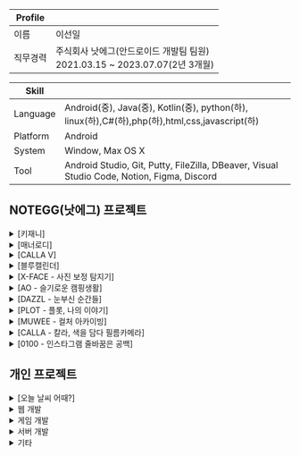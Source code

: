 |Profile||
|---|---|
|이름|이선일|
|직무경력|주식회사 낫에그(안드로이드 개발팀 팀원)<br/>2021.03.15 ~ 2023.07.07(2년 3개월)|

|Skill||
|---|---|
|Language|Android(중), Java(중), Kotlin(중), python(하), linux(하),C#(하),php(하),html,css,javascript(하)|
|Platform|Android|
|System|Window, Max OS X|
|Tool|Android Studio, Git, Putty, FileZilla, DBeaver, Visual Studio Code, Notion, Figma, Discord|

## NOTEGG(낫에그) 프로젝트

<details>
<summary>[키재니]</summary>

## [키재니]

GooglePlay : https://play.google.com/store/apps/details?id=com.isaac.kisani

작업 기간 : 23.01 ~ 23.05 (약 5개월) 

개발 인원 : 안드로이드(1명), 아이폰(1명), 백엔드(1명)

키재니는 직접 그린 그림을 쉽고 재미있게 애니메이션으로 제작할 수 있습니다.

<span>
<img width="166px" height="296px" src="https://play-lh.googleusercontent.com/BCxYzRv7wF_utnPLuHKCu46776Sj7SPT7zj1kxU7hIwMnhr4q7rY6DRMu2oc-EcLqvNg=w2560-h1440-rw">
<img width="166px" height="296px" src="https://play-lh.googleusercontent.com/JTvsgJ4W9o7_YFPos2deYUk30MX79n_xbQvlQhWUIWwg18YpvIdGBj-BoFNKtYDNnQ=w2560-h1440-rw">
<img width="166px" height="296px" src="https://play-lh.googleusercontent.com/-Fe41YDKCiMQvt2yiCqRn2SSd5XF9teh1WDMk2N2KKGKKiWt3GddTGh_GCuocGMyyi0=w2560-h1440-rw">
<img width="166px" height="296px" src="https://play-lh.googleusercontent.com/0MKVCfl9TglF9xOowgvgjZQTHZytiRtlRCZx9zAERikyb9sNxFbjXWtRq2LrLgJ1bY8=w2560-h1440-rw">
<img width="166px" height="296px" src="https://play-lh.googleusercontent.com/CRk8t53gxqH1UPki8u5BJlg9_aqvE6dojRR4IwzNy9WvWHwoWm6qjz6NBkG9cewslBAP=w2560-h1440-rw">
</span>

프로젝트에서 사용된 주요 기술로는 다음과 같습니다.
- RecyclerView, Fragment, ConstraintLayout, FrameLayout, LinearLayout, ScrollView, abstract, interface, Retrofit2, Camera, ffmpeg, metadata, document scanning, colorpicker, glide, Tedpermission, SharedPreference, python(remove background)

프로젝트에서 진행한 주요 업무로는 다음과 같습니다.
- 앱의 모든 화면과 기능 개발
- Kakao Login SDK 를 통한 카카오 간편 로그인 기능 구현
- Naver Login SDK 를 통한 네이버 간편 로그인 기능 구현
- 사진의 윤곽선을 따서 배경을 지워주는 기능 python으로 개발
- colorpicker를 이용하여 색상을 선택하면 사진의 색상을 빼거나 넣어주는 기능
- ffmpeg라이브러리를 이용하여 동영상 제작, 배경소리 합성, 녹음 음성 합성 기능
- 파일 관리를 위해 metadata 이용
- 캐릭터 Move, Rotate, Scale 컨트롤을 위한 커스텀 뷰 구현
- 애니메이션 History 저장을 위한 SharedPreference
- 캐릭터 관리를 위한 싱글톤패턴
- document scanner 라이브러리를 이용하여 스캔 기능
- RestAPI 통신을 위해 Retrofit2 을 활용하여 통신 코드 구성
- localization (영어)
- release, debug 모드에 각각 proguard 적용
- Playstore 배포


</details>


<details>
<summary>[매너로디]</summary>

## [매너로디]

GooglePlay : https://play.google.com/store/apps/details?id=com.eunedu.mannermelody

작업 기간 : 22.09 ~ 23.01 (약 5개월)

개발 인원 : 안드로이드(1명)


매너로디는 청각 장애가 있어도 시각과 촉각으로 음악을 느낄 수 있도록 돕는 음악 플레이어입니다.

<span>
<img width="166px" height="296px" src="https://play-lh.googleusercontent.com/BBzFmUwqbJaT1ngTiA4ENK2TgN-B-qKS-WEpUVVQvc7LzGkFjPtgbrarHiU3PB4l8Xs=w2560-h1440-rw">
<img width="166px" height="296px" src="https://play-lh.googleusercontent.com/dOoz4f1d3snVbe0QSnNYPIKW2spZK-duQQaigYEBHX8Jv0gQcnY75ctbh43d14i2eQ=w2560-h1440-rw">
<img width="166px" height="296px" src="https://play-lh.googleusercontent.com/y2lvj6snFGCYKP2UjNJAHOPQFgyGi_esKC3YG8ZcsoQwvBbefRjtV8SzaON5pPhOtg=w2560-h1440-rw">
<img width="166px" height="296px" src="https://play-lh.googleusercontent.com/NmAAmVJaYsoxmzEuhTjf7BXaR5wp1j2-5o09a5dKpUOofeDQDrQ5idvX17ttZD2DfN4=w2560-h1440-rw">
<img width="166px" height="296px" src="https://play-lh.googleusercontent.com/NmAAmVJaYsoxmzEuhTjf7BXaR5wp1j2-5o09a5dKpUOofeDQDrQ5idvX17ttZD2DfN4=w2560-h1440-rw">
</span>

해당 프로젝트에서 사용된 주요 기술로는 다음과 같습니다.
- RecyclerView, Fragment, ConstraintLayout, LinearLayout, ScrollView, abstract, interface, Retrofit2, glide, Service, firebase, gson, Amplituda, SharedPreference, cropimage

해당 프로젝트에 진행한 주요 업무로는 다음과 같습니다.
- 앱의 모든 화면과 기능 개발
- DB테이블 구조 설계
- nCloud Centos7 을 기반으로 서버 구성 (apache, php, php-mysql, mariadb)
- php를 통한 API 설계
- Amplituda를 이용한 노래 파일의 pitch 분석
- 가우디오랩 API를 활용한 노래 분석  
- 가사에 맞춰 터지는 애니메이션, 진동 
- FirebaseCloudMessaging 을 통한 클라우드 메시징 수신 구현
- SharedPreference 를 이용해 유저 정보를 저장 및 활용
- Vibrator 를 이용한 커스텀 진동 구현
- MutilPartFormData 통신을 통한 mp3, txt 파일 업로드 구현
- release, debug 모드에 각각 proguard 적용
- Playstore 배포


</details>


<details>
<summary>[CALLA V]</summary>

## [CALLA V]

GooglePlay : https://play.google.com/store/apps/details?id=com.notegg.callav

작업 기간 : 22.07 ~ 22.08 (약 2개월)

개발 인원 : 안드로이드(1명)


CALLAV는 다양한 필름과 효과를 사용할 수 있는 빈티지 필름 비디오 카메라입니다.

<span>
<img width="166px" height="296px" src="https://play-lh.googleusercontent.com/di28F0N34XWiuYnHtVTUCam1HXWD3GwdFwh-Kma_-KMvIwJ5EBMJxScz_yufdl5eFg=w2560-h1440-rw">
<img width="166px" height="296px" src="https://play-lh.googleusercontent.com/NMmmpHH_RtSyz2G1DIXQV5POOIQt2UWBQykr5aXQDgY_pI8Uer15izvGqys6W_2mhw=w2560-h1440-rw">
<img width="166px" height="296px" src="https://play-lh.googleusercontent.com/dFl93v5teWjGv4pA8KtI5--j-CLf4QEdLFiL-OoUBiRVNqgxZV1csE4M_i6drcjTdOY=w2560-h1440-rw">
<img width="166px" height="296px" src="https://play-lh.googleusercontent.com/ZXn1tg3zep4mZp2atkW3flgz0-2ijbRYTWgAuhufGWtOwIl4ZbzNqodBm3EI5EilYQ=w2560-h1440-rw">
</span>

해당 프로젝트에서 사용된 주요 기술로는 다음과 같습니다.
- Camera, opengl, glide, ffmpeg, admob, Billing

해당 프로젝트에서 진행한 주요 업무로는 다음과 같습니다.

- 앱의 모든 화면과 기능 개발
- 카메라 뷰 커스텀
- 실시간 필터 오버레이 기능
- 회전에 따른 애니메이션
- admob 광고 기능
- 광고제거 인앱결제 기능
- release, debug 모드에 각각 proguard 적용
- Playstore 배포

</details>



<details>
<summary>[블루캘린더]</summary>


## [블루캘린더]

GooglePlay : https://play.google.com/store/apps/details?id=com.zzzwww3.bluecalendar

작업 기간 : 22.05 ~ 22.12 (약 8개월)

개발 인원 : 안드로이드(1명)


블루캘린더는 일용직 근로자가 공수를 간편하게 관리할 수 있는 기능을 제공합니다.

<span>
<img width="166px" height="296px" src="https://play-lh.googleusercontent.com/2HDQ5RnXKFdGaE2b1QcX6lsYc8ECvrBmy-MJfpm9p-kBFRuR0YvdNr0B3gKP7wFbFIc=w2560-h1440-rw">
<img width="166px" height="296px" src="https://play-lh.googleusercontent.com/7yuz-UqH8GZebeP2MVsX2Ft04Ulj4cqeN1P8luZuGvxX129k4PzCSPB6FeG0wLiplA=w2560-h1440-rw">
<img width="166px" height="296px" src="https://play-lh.googleusercontent.com/v4MXEBiPaTAfYThcL6xgKvaFkJ2KAb1d0YKSMRehfilDG1uxNR3KhoyGJf_IuNGQbXpE=w2560-h1440-rw">
<img width="166px" height="296px" src="https://play-lh.googleusercontent.com/7FZAjMJgs1jodS24qESyM44UT43ei95sUzqMP63sdo35JM21ypCpkEdwMQnn5N6OXg=w2560-h1440-rw">
<img width="166px" height="296px" src="https://play-lh.googleusercontent.com/P8d_Sl9iUacD2Uy8ahUwVUckr9StMJYZZC5qx1TSoVSE0bYfONgFI5KSqtTAPFnsf6s=w2560-h1440-rw">
</span>

해당 프로젝트에서 사용된 주요 기술로는 다음과 같습니다.
- okhttp3, glide, material-calendarview, iamport, HttpURLConnection, interface, WebView, ConstraintLayout, LinearLayout, RecyclerView

해당 프로젝트에서 진행한 주요 업무로는 다음과 같습니다.

- 앱의 모든 화면과 기능 개발
- DB테이블 구조 설계
- nCloud Centos7 을 기반으로 서버 구성 (apache, php, php-mysql, mariadb)
- php를 통한 API 설계
- 회원관리 기능
- 커스텀 캘린더 기능
- 월, 년 공수 계산 기능
- 근로자 모드, 관리자 모드 기능
- 관리자 모드 팀원에게 일괄 문자 기능(알리고 api)
- 공휴일 API
- Iamport 결제 기능
- release, debug 모드에 각각 proguard 적용
- Playstore 배포

</details>


<details>
<summary>[X-FACE - 사진 보정 탐지기]</summary>

## [X-FACE - 사진 보정 탐지기]

GooglePlay : https://play.google.com/store/apps/details?id=com.notegg.xface

작업 기간 : 22.02 (약 3주)

개발 인원 : 안드로이드(1명), 아이폰(1명)


X-FACE는 얼굴 사진을 얼마나 보정했는지 검사할 수 있는 앱입니다.

<span>
<img width="166px" height="296px" src="https://play-lh.googleusercontent.com/y7DCjrDbuoTHFVZZb-nVp3XdL7Lsf38zVrlhAXMYf46gXT82LUsc3JK82eLwpDxy=w2560-h1440-rw">
<img width="166px" height="296px" src="https://play-lh.googleusercontent.com/MwYNPxrpfmPM-QfjrPJc0YcUI0qwV10j3V69GztM5TcMuWX2LryuFqTrBBeHkAeUd2cC=w2560-h1440-rw">
<img width="166px" height="296px" src="https://play-lh.googleusercontent.com/VRZAhvdnrU5Eglwrejn2sLBJfi_49V_1qVYHrLlIiguX9yKAkP5WhOB0cGdwIyutF8Em=w2560-h1440-rw">
</span>

해당 프로젝트에서 사용된 주요 기술로는 다음과 같습니다.
- python, admob, okhttp3, glide, ConstraintLayout

해당 프로젝트에서 진행한 주요 업무로는 다음과 같습니다.

- 앱의 모든 화면과 기능 개발
- nCloud Centos7 을 기반으로 서버 구성 (apache, php, php-mysql, mariadb, python, anaconda3)
- php를 통한 API 설계
- python을 활용한 사진 분석 기능-> 픽셀유동화의 정도를 %로 
- admob 광고 기능
- release, debug 모드에 각각 proguard 적용
- Playstore 배포



</details>


<details>
<summary>[AO - 슬기로운 캠핑생활]</summary>

## [AO - 슬기로운 캠핑생활]

GooglePlay : https://play.google.com/store/apps/details?id=com.notegg.ao

작업 기간 : 22.01 ~ 22.05 (약 5개월)

개발 인원 : 안드로이드(1명), 아이폰(1명)


AO는 캠핑을 기록할 수 있는 앱입니다.

<span>
<img width="166px" height="296px" src="https://play-lh.googleusercontent.com/8ZnKe0Wfs16T5pv_r4mERtOaDNesUR-ZR5gvwfTbVCVuTa48lfhEtz1IAbHnJqdLtXo=w2560-h1440-rw">
<img width="166px" height="296px" src="https://play-lh.googleusercontent.com/TFPmaj4-i0nWV-lK8OdhnMXrpB7b2u-FVw1RFech5-nRH_0qqLxHl8bINHp8sIcwid8=w2560-h1440-rw">
<img width="166px" height="296px" src="https://play-lh.googleusercontent.com/DUWMwRTv2d5fe2NBlekrJio39fmO7rPFa9C4cNW29981gYJRZI96fg0gw_FeD7Lx-Uw=w2560-h1440-rw">
<img width="166px" height="296px" src="https://play-lh.googleusercontent.com/O2-OyEzqiQ5DtxdNrThZEchjlOy5iGhLVXDg8dIMSUckcAl8t-XVT8M9KKQPKe2rOQ=w2560-h1440-rw">
<img width="166px" height="296px" src="https://play-lh.googleusercontent.com/8lDWX0wPl7veLfP0JYqO7_6pFD9x_rZ5pICiWegQZU6t981cOXKtcZXZDkOWctkjpaMs=w2560-h1440-rw">
</span>

해당 프로젝트에서 사용된 주요 기술로는 다음과 같습니다.
- QR camera, naver map, Retrofit2, glide, firebase, material-calendarview, chart, WebView, ConstraintLayout

해당 프로젝트에서 진행한 주요 업무로는 다음과 같습니다.

- 앱의 모든 화면과 기능 개발
- DB테이블 구조 설계
- nCloud Centos7 을 기반으로 서버 구성 (apache, php, php-mysql, mariadb)
- php를 통한 API 설계
- 카카오 로그인
- Firebase 클라우드 메시징(FCM)
- 네이버 지도 API
- python crawling ( 사용자가 첫 캠핑장 등록 시 네이버에 등록된 메인 이미지 주소를 DB에 저장 )
- 캘린더 (일정 예약 기능)
- 회원 랭킹, 캠핑장 랭킹
- 회원 캠핑 데이터 분석 및 그래프
- 회원 게시판(글쓰기 및 수정, 삭제, 차단, 신고) 기능
- release, debug 모드에 각각 proguard 적용
- Playstore 배포


</details>



<details>
<summary>[DAZZL - 눈부신 순간들]</summary>

## [DAZZL - 눈부신 순간들]

GooglePlay : https://play.google.com/store/apps/details?id=com.notegg.dazzl

작업 기간 : 22.04 (1일)

개발 인원 : 안드로이드(1명)


DAZZL은 플래시를 사용하는 랜덤 필터 카메라입니다.

<span>
<img width="166px" height="296px" src="https://play-lh.googleusercontent.com/jS8eASFTbnv5PFYJjNcaaPyyuUPbqVhksljfDd2L6eynggxGqBtHM82QzBrtOOdoqfM=w2560-h1440-rw">
<img width="166px" height="296px" src="https://play-lh.googleusercontent.com/s8wx4sviR7yPBBV3MqrnINmrkivM4cYfzXaeNWp2uKUGrfRNfYSW4oPKRiAg2cLe9kI=w2560-h1440-rw">
<img width="166px" height="296px" src="https://play-lh.googleusercontent.com/gvDdBHyNu4SAg7y7cYl75viU5btrBTmjrTnk5KaEM6WkCQLuVOqZUWQL3a31KMEYNg=w2560-h1440-rw">
</span>

해당 프로젝트에서 사용된 주요 기술로는 다음과 같습니다.
- Camera, opengl, async-http(slack), MediaPlayer, ConstraintLayout

해당 프로젝트에서 진행한 주요 업무로는 다음과 같습니다.

- 앱의 모든 화면과 기능 개발
- 카메라 기능
- 이미지 오버레이 기능
- 촬영 후 동영상 재생 기능
- 사용자 분석을 위해 앱 실행시 slack으로 핸드폰 모델 정보를 수집
- release, debug 모드에 각각 proguard 적용
- Playstore 배포



</details>



<details>
<summary>[PLOT - 플롯, 나의 이야기]</summary>

## [PLOT - 플롯, 나의 이야기]

GooglePlay : https://play.google.com/store/apps/details?id=com.notegg.plot

작업 기간 : 21.08 (2주)

개발 인원 : 안드로이드(1명)


PLOT은 폴라로이드 특유의 감성이 담긴 카메라 어플 입니다.

카메라로 찍은 사진이나 저장되어 있는 사진을 폴라로이드 프레임을 씌어주고 사용자가 그림을 그릴 수 있게 한 앱.

<span>
<img width="166px" height="296px" src="https://play-lh.googleusercontent.com/dEeooxDnsxKcGg_NkjE2BxjnqnRLJZaWtho14JSxoJU4_QhpmoZsrD-JWFZ4JXnZ9w=w2560-h1440-rw">
<img width="166px" height="296px" src="https://play-lh.googleusercontent.com/jf-arFnCUxEHY9hHBBlRNAB1DXqAlAsIGmazstc-jKMKnPF5jZSiI7BJIpZaVbfLel_H=w2560-h1440-rw">
<img width="166px" height="296px" src="https://play-lh.googleusercontent.com/kKukIF4mqViMBObpAO1GXKMTJGdEoyxW4BMxQRyL6hiDl5HTVlztVY774_pb1GS1lw=w2560-h1440-rw">
</span>

해당 프로젝트에서 사용된 주요 기술로는 다음과 같습니다.
- Camera, opengl, fingerpaint, glide

해당 프로젝트에서 진행한 주요 업무로는 다음과 같습니다.

- 앱의 모든 화면과 기능 개발
- 카메라,갤러리 기능
- 이미지 오버레이 기능
- 촬영 후 동영상 재생 기능
- 폴라로이드 필름 오버레이 기능
- 터치로 그림을 그릴 수 있는 기능
- release, debug 모드에 각각 proguard 적용
- Playstore 배포

</details>




<details>
<summary>[MUWEE - 컬처 아카이빙]</summary>

## [MUWEE - 컬처 아카이빙]

GooglePlay : https://play.google.com/store/apps/details?id=com.notegg.meong

작업 기간 : 21.05 ~ 21.07 (약 3달)

개발 인원 : 안드로이드(1명)

MUWEE 무위는 취향 좋은 라이프스타일을 만나볼 수 있는 영상기반의 스트리밍 플랫폼입니다.

매주 새로운 이슈를 소개하는 주간 매거진과 7초 동영상이 주 기능으로 주간 매거진은 DB에서 값을 받아와 모두 동적으로 만들어지고 동영상은 앱에서 7초로 편집 후 서버에 올리고 관리자가 승인 시 유저들에게 노출되는 앱

<span>
<img width="166px" height="296px" src="https://play-lh.googleusercontent.com/CPkTYoSMO4UMhm_OI-MuB6yQDNe4DQkgp5Tfgemnnqx2wA1QnzqXGl3X0BC4H4md4Wz2=w2560-h1440-rw">
<img width="166px" height="296px" src="https://play-lh.googleusercontent.com/6d8PMcpI9buzIYVY7zYIOZXqyfh3_MOQArduqDwpH5NElbQdeEQKPWTa8nKnMv2kCg=w2560-h1440-rw">
<img width="166px" height="296px" src="https://play-lh.googleusercontent.com/lSzIOm1BOByIQ2WR2N_x-40RX8AhUC6JuEqUo55Be8gFsZHhZ5q0Lk54_M1huNaatD4=w2560-h1440-rw">
<img width="166px" height="296px" src="https://play-lh.googleusercontent.com/Z2Z4sq4_79DfDXXE9WUOsEyCRig9JvIguU_7Fc3UYXDoyER3LnnWnkoJ-mOb1LojImE=w2560-h1440-rw">
<img width="166px" height="296px" src="https://play-lh.googleusercontent.com/pLuqK_7BOnZAvkr9qYlmYY4WeiaVXBVXTp2TAMh6i2ZfOIbMSb3wGDUna0pXB7rqSIQ=w2560-h1440-rw">
</span>

해당 프로젝트에서 사용된 주요 기술로는 다음과 같습니다.
- ConstraintLayout, LinearLayout, RecyclerView, glide, async-http(slack), webView, realtimeblurview, Video Trim, cropimage, firebase

해당 프로젝트에서 진행한 주요 업무로는 다음과 같습니다.

- 앱의 모든 화면과 기능 개발
- 주마다 바뀌는 매거진 내용으로 동적 뷰 생성(LinearLayout)
- 동영상 7초로 편집, 서버로 전송
- Firebase 클라우드 메시징(FCM)
- 회원관리 기능
- 사용자 분석을 위해 앱 실행시 slack으로 핸드폰 모델 정보를 수집
- release, debug 모드에 각각 proguard 적용
- Playstore 배포

</details>



<details>
<summary>[CALLA - 칼라, 색을 담다 필름카메라]</summary>

## [CALLA - 칼라, 색을 담다 필름카메라]

GooglePlay : https://play.google.com/store/apps/details?id=com.notegg.calla

작업 기간 : 21.03 ~ 21.05 (약 3달)

개발 인원 : 안드로이드(1명)


CALLA는 필름 교체 형식의 랜덤 필름카메라입니다.
아이폰 앱과 동일하게 만들기 위해 이미 만들어진 앱에 카메라 기능을 추가 개발하는 작업

<span>
<img width="166px" height="296px" src="https://play-lh.googleusercontent.com/h4fI0eeiVnGZzLR8dBkJdFE28ClMXSvEQxzn-gI3Ia1U9ThcXwY5sfcoLGW_q5BFmQ=w2560-h1440-rw">
<img width="166px" height="296px" src="https://play-lh.googleusercontent.com/VHVfV3uzor6SX4JKRCGlN-gT_qAlUrLWNmlCnRIwC8DB8kUzj5PZW_QokdjfBXVzdt8=w2560-h1440-rw">
<img width="166px" height="296px" src="https://play-lh.googleusercontent.com/7-imWi_exfbDpIvD3xNuluSh8KSzTmYv7BcKjQkzNsH4yJi3tnzwhvB6ej6ulR_7ASw=w2560-h1440-rw">
<img width="166px" height="296px" src="https://play-lh.googleusercontent.com/ZOpJNLvUdw_Fg9x_-nowQDfn5hy8rNSm9jS0P_Cs9EGd5VmMppDuZPtZzKfqoCfMocTa=w2560-h1440-rw">
<img width="166px" height="296px" src="https://play-lh.googleusercontent.com/8SpHw24tAI_nXhW2bmjldtZu3Q2bb1gE8-Ht58uew3SI0r2Ud2XtkJm3Y5XQdGscZnJP=w2560-h1440-rw">
</span>

해당 프로젝트에서 사용된 주요 기술로는 다음과 같습니다.
- Camera, opengl, glide, RecyclerView, admob, Billing

해당 프로젝트에서 진행한 주요 업무로는 다음과 같습니다.

- 카메라 화면과 기능 개발
- 제스처에 의한 애니메이션 기능
- 필터 오버레이 기능
- 사용자 분석을 위해 앱 실행시 slack으로 핸드폰 모델 정보를 수집
- release, debug 모드에 각각 proguard 적용

</details>

<details>
<summary>[0100 - 인스타그램 줄바꿈은 공백]</summary>

## [0100 - 인스타그램 줄바꿈은 공백]

GooglePlay : https://play.google.com/store/apps/details?id=com.notegg.gongbak0100

작업 기간 : 21.03 (5일)

개발 인원 : 안드로이드(1명)

0100은 인스타그램 자동 줄바꿈과 텍스트 꾸미기 어플입니다.

<span>
<img width="166px" height="296px" src="https://play-lh.googleusercontent.com/JBYApVi_THnxB6m-YhIpIUBdrGzALCjSjzhPSnzmwgSZiAWFrwfYxqmZ8NCZXNGDyg=w2560-h1440-rw">
<img width="166px" height="296px" src="https://play-lh.googleusercontent.com/n_empEm0zosyG1Bh31wpAGwjQ4jIeV6mzUSmTUFWmb9Ipes_f_rIbeGWDaIBctIB2A=w2560-h1440-rw">
<img width="166px" height="296px" src="https://play-lh.googleusercontent.com/rcj75yG1Octgb2tb7sDMSFWULPe_g7uWR7BzCRuZbZ-00lV7IiqzfkZ-EnSkQS43isk=w2560-h1440-rw">
</span>

해당 프로젝트에서 사용된 주요 기술로는 다음과 같습니다.
-  glide, admob, Billing, RecyclerView, DrawerLayout, LinearLayout, InputMethodManager

해당 프로젝트에서 진행한 주요 업무로는 다음과 같습니다.

- 앱의 모든 화면과 기능 개발
- 이모티콘 메모장 기능
- 클립보드 복사 기능
- Admob 광고 기능
- Google Play 결제 기능(광고 제거)
- localization (한글, 영어)
- InputMethodManager 를 통한 소프트 키보드의 활성 유무에 따른 레이아웃 관리 
- 사용자 분석을 위해 앱 실행시 slack으로 핸드폰 모델 정보를 수집
- release, debug 모드에 각각 proguard 적용

</details>


## 개인 프로젝트

<details>
<summary> [오늘 날씨 어때?] </summary>

## [오늘 날씨 어때?]

GooglePlay : https://play.google.com/store/apps/details?id=com.zzzwww3.weather

작업 기간 : 20년 (약 3달)

오늘 날씨 어때?는 가장 정확하고 직관적인 날씨 앱입니다.

<span>
<img width="166px" height="296px" src="https://play-lh.googleusercontent.com/C1IlDwVaIgImUVGuMksHdqiqz4IiOZQHNFwuO1cgTNCviJb5lKuLmCCWIW3GPBEEFig=w2560-h1440-rw">
<img width="166px" height="296px" src="https://play-lh.googleusercontent.com/jEEJtdX-LZux-2RKOKhgLCogzrvJxDa8K6ucZnq-kMyRbxjtY-FWg0voZHNYcnFn0Mg=w2560-h1440-rw">
<img width="166px" height="296px" src="https://play-lh.googleusercontent.com/FEnIrg36cFyOZZTskgPTl1Me2y8PONMa2q9EWcBu1hSmHWvQBT-1nUin65tnBXG7vg=w2560-h1440-rw">
</span>

해당 프로젝트에서 사용된 주요 기술로는 다음과 같습니다.
-  async-http, gson, RecyclerView, admob, glide, Service

해당 프로젝트에서 진행한 주요 업무로는 다음과 같습니다.

- 앱의 모든 화면과 기능 개발
- GPS로 나라, 지역 날씨 검색 할 수 있는 기능
- 비, 눈 오는날 알림
- foregroundService로 상단바 알림
- BroadcastReceiver 활용해 화면이 켜질 시 상단바 알림 정보 최신화
- 다크모드 지원
- 한글 °C /영어 °F 지원
- AdMob 광고
- localization (한글, 영어)
- 사용자 분석을 위해 앱 실행시 slack으로 핸드폰 모델 정보를 수집
- Playstore 앱 등록


</details>


<details>
<summary> 웹 개발 </summary>

## 웹 개발

<p><a href="http://notegg.co.kr/"  ><img src="./noteggicon.ico" title="notegg_Logo"/>낫에그 홈페이지</a></p>
<p><a href="https://www.noteggparan.co.kr/"  ><img src="./noteggparanicon.ico" title="noteggparan_Logo"/>낫에그파란 홈페이지</a></p>
<p><a href="https://muwee.co.kr/"  ><img src="./muwee.ico" title="muwee_Logo"/>무위 홈페이지</a></p>
<p><a href="http://zzzwww3.dothome.co.kr/">http://zzzwww3.dothome.co.kr/</a></p>

</details>


<details>
<summary> 게임 개발 </summary>

## 게임 개발

<p><h1><a href="https://github.com/zzzwww3/Unity_HIDE-SEEK"  >HIDE&SEEK</a></h1></p>

<video src="https://user-images.githubusercontent.com/67256193/175886812-44db3aab-7024-4c43-bd46-73fcfc2f6078.mp4" data-canonical-src="https://user-images.githubusercontent.com/67256193/175886812-44db3aab-7024-4c43-bd46-73fcfc2f6078.mp4" controls="controls" muted="muted" class="d-block rounded-bottom-2 border-top width-fit" style="max-height:640px; min-height: 200px">

  </video>


    AI와 플레이어 모두 같은 외형으로 플레이어를 찾아 죽이는 숨바꼭질 게임입니다.
    대학교 졸업 작품으로 Unity를 이용하여 3달 동안 혼자 만든 PC 게임입니다.
    
    프로젝트 기여도: 100%
    개발기간 : 3달 

</details>

<details>
<summary>서버 개발</summary>

## 서버 개발 

   nCloud로 centos7 서버 개설 이후 php, MySql, Python 세팅만 해본 수준. 

</details>


<details>
<summary>기타</summary>

## 기타

<p><h1><a href="https://github.com/zzzwww3/Runcat_Custom_zzzwww3"  >RunCat_for_windows</a></h1></p>

   윈도우 CPU 사용량에 따라 움직임이 반영되는 고양이를 볼 수 있는 프로그램 
    Visual Studio // C#
    학생 때 배웠던 기억을 살려 수정할 수 있을지 궁금해서 사진 몇 장 넣은 거라 퀄리티는 낮다.
    원래 고양이와 앵무새밖에 없었지만 강아지와 사람을 추가했다. 

<p><h1><a href="https://github.com/zzzwww3/copy_paste_windows"  >복붙 매크로_윈도우_AutoHotKey</a></h1></p>

   Windows 전용 프로그램 // AutoHotKey
    반복작업할 때 쓰려고 만든 프로그램
    여러 가지 내용들을 복붙으로 옮겨 붙일 때 복사 붙여넣기 알텝이 귀찮아서 복사할 텍스트들을 | 로 구분해서 선택 후 F2를 누르면 프로그램이 배열로 인식하여 F3을 누를 때마다 하나씩 출력해 준다.
    출력 후 엔터가 필요 없는 경우 F12를 눌러 상태를 변경
    F1과 F4로 인덱스를 변경 가능 
    
</details>

</details>
